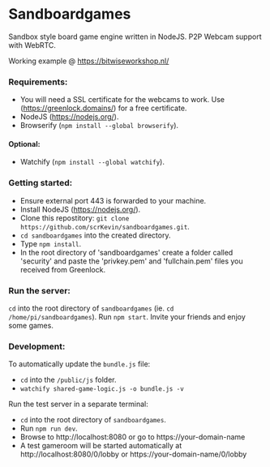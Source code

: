 # Sandboardgames
Sandbox style board game engine written in NodeJS. P2P Webcam support with WebRTC.

Working example @ https://bitwiseworkshop.nl/

### Requirements:
* You will need a SSL certificate for the webcams to work. Use (https://greenlock.domains/) for a free certificate.
* NodeJS (https://nodejs.org/).
* Browserify (`npm install --global browserify`).
#### Optional:
* Watchify (`npm install --global watchify`).

### Getting started:
* Ensure external port 443 is forwarded to your machine.
* Install NodeJS (https://nodejs.org/).
* Clone this repostitory: `git clone https://github.com/scrKevin/sandboardgames.git`.
* `cd sandboardgames` into the created directory.
* Type `npm install`.
* In the root directory of 'sandboardgames' create a folder called 'security' and paste the 'privkey.pem' and 'fullchain.pem' files you received from Greenlock.

### Run the server:
`cd` into the root directory of `sandboardgames` (ie. `cd /home/pi/sandboardgames`).
Run `npm start`.
Invite your friends and enjoy some games.

### Development:
To automatically update the `bundle.js` file:
* `cd` into the `/public/js` folder.
* `watchify shared-game-logic.js -o bundle.js -v`

Run the test server in a separate terminal:
* `cd` into the root directory of `sandboardgames`.
* Run `npm run dev`.
* Browse to http://localhost:8080 or go to https://your-domain-name
* A test gameroom will be started automatically at http://localhost:8080/0/lobby or https://your-domain-name/0/lobby
